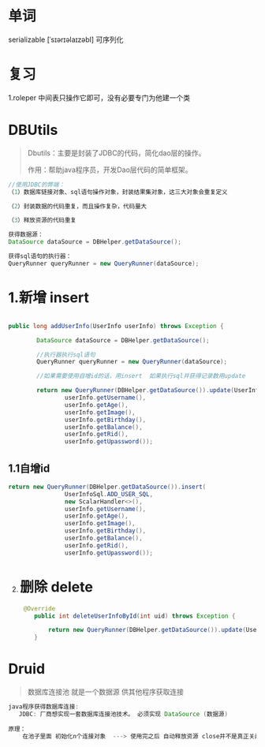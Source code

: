 # 单词

serializable    [ˈsɪərɪəlaɪzəbl]  可序列化

# 复习

1.roleper 中间表只操作它即可，没有必要专门为他建一个类



# DBUtils

> Dbutils：主要是封装了JDBC的代码，简化dao层的操作。
>
> 作用：帮助java程序员，开发Dao层代码的简单框架。

```java
//使用JDBC的弊端：
（1）数据库链接对象、sql语句操作对象，封装结果集对象，这三大对象会重复定义

（2）封装数据的代码重复，而且操作复杂，代码量大

（3）释放资源的代码重复
```

```java
获得数据源：
DataSource dataSource = DBHelper.getDataSource();

获得sql语句的执行器：
QueryRunner queryRunner = new QueryRunner(dataSource);
```

# 1.新增  insert

```java

public long addUserInfo(UserInfo userInfo) throws Exception {

        DataSource dataSource = DBHelper.getDataSource();

        //执行器执行sql语句
        QueryRunner queryRunner = new QueryRunner(dataSource);

        //如果需要使用自增id的话，用insert  如果执行sql并获得记录数用update

        return new QueryRunner(DBHelper.getDataSource()).update(UserInfoSql.ADD_USER_SQL,
                userInfo.getUsername(),
                userInfo.getAge(),
                userInfo.getImage(),
                userInfo.getBirthday(),
                userInfo.getBalance(),
                userInfo.getRid(),
                userInfo.getUpassword());
```

## 1.1自增id  

```java
return new QueryRunner(DBHelper.getDataSource()).insert(
                UserInfoSql.ADD_USER_SQL,
                new ScalarHandler<>(),
                userInfo.getUsername(),
                userInfo.getAge(),
                userInfo.getImage(),
                userInfo.getBirthday(),
                userInfo.getBalance(),
                userInfo.getRid(),
                userInfo.getUpassword());
```

2. # 删除 delete

   ```java
    @Override
       public int deleteUserInfoById(int uid) throws Exception {
   
           return new QueryRunner(DBHelper.getDataSource()).update(UserInfoSql.DELETE_USER_ID_SQL,uid);
       }
   ```


# Druid 

> 数据库连接池 就是一个数据源 供其他程序获取连接

```java
java程序获得数据库连接:
   JDBC: 厂商想实现一套数据库连接池技术。 必须实现 DataSource (数据源)  
   
原理：  
    在池子里面 初始化n个连接对象  ---> 使用完之后 自动释放资源 close并不是真正关闭，而是将连接归还池子里面，供其他程序使用
```

